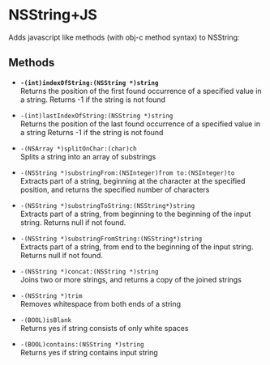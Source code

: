 NSString+JS
==============
Adds javascript like methods (with obj-c method syntax) to NSString:
 
## Methods
- **`-(int)indexOfString:(NSString *)string`**   
Returns the position of the first found occurrence of a specified value in a string.
Returns -1 if the string is not found


- `-(int)lastIndexOfString:(NSString *)string`   
Returns the position of the last found occurrence of a specified value in a string
Returns -1 if the string is not found


- `-(NSArray *)splitOnChar:(char)ch`   
Splits a string into an array of substrings


- `-(NSString *)substringFrom:(NSInteger)from to:(NSInteger)to`   
Extracts part of a string, beginning at the character at the specified position, and returns the specified number of characters


- `-(NSString *)substringToString:(NSString*)string`   
Extracts part of a string, from beginning to the beginning of the input string.
Returns null if not found.


- `-(NSString *)substringFromString:(NSString*)string`   
Extracts part of a string, from end to the beginning of the input string.
Returns null if not found.


- `-(NSString *)concat:(NSString *)string`   
Joins two or more strings, and returns a copy of the joined strings


- `-(NSString *)trim`   
Removes whitespace from both ends of a string


- `-(BOOL)isBlank`   
Returns yes if string consists of only white spaces


- `-(BOOL)contains:(NSString *)string`   
Returns yes if string contains input string

